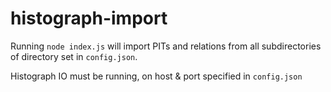 # histograph-import

Running `node index.js` will import PITs and relations from all subdirectories of directory set in `config.json`.

Histograph IO must be running, on host & port specified in `config.json`
